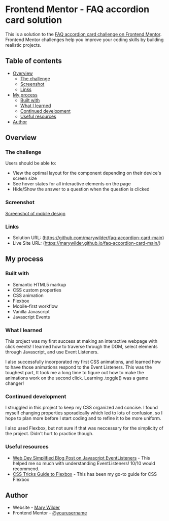 # Frontend Mentor - FAQ accordion card solution

This is a solution to the [FAQ accordion card challenge on Frontend Mentor](https://www.frontendmentor.io/challenges/faq-accordion-card-XlyjD0Oam). Frontend Mentor challenges help you improve your coding skills by building realistic projects. 

## Table of contents

- [Overview](#overview)
  - [The challenge](#the-challenge)
  - [Screenshot](#screenshot)
  - [Links](#links)
- [My process](#my-process)
  - [Built with](#built-with)
  - [What I learned](#what-i-learned)
  - [Continued development](#continued-development)
  - [Useful resources](#useful-resources)
- [Author](#author)


## Overview

### The challenge

Users should be able to:

- View the optimal layout for the component depending on their device's screen size
- See hover states for all interactive elements on the page
- Hide/Show the answer to a question when the question is clicked

### Screenshot

[Screenshot of mobile design](./images/screenshot.png)


### Links

- Solution URL: (https://github.com/marywilder/faq-accordion-card-main)
- Live Site URL: (https://marywilder.github.io/faq-accordion-card-main/)

## My process

### Built with

- Semantic HTML5 markup
- CSS custom properties
- CSS animation
- Flexbox
- Mobile-first workflow
- Vanilla Javascript
- Javascript Events



### What I learned

This project was my first success at making an interactive webpage with click events!
I learned how to traverse through the DOM, select elements through Javascript, and use Event Listeners.

I also successfully incorporated my first CSS animations, and learned how to have those animations respond to the Event Listeners. This was the toughest part, It took me a long time to figure out how to make the animations work on the second click. Learning .toggle() was a game changer! 

### Continued development

I struggled in this project to keep my CSS organized and concise. I found myself changing properties sporadically which led to lots of confusion, so I hope to plan more before I start coding and to refine it to be more uniform.

I also used Flexbox, but not sure if that was neccessary for the simplicity of the project. Didn't hurt to practice though.


### Useful resources

- [Web Dev Simplified Blog Post on Javascript EventListeners](https://blog.webdevsimplified.com/2022-01/event-listeners/) - This helped me so much with understanding EventListeners!  10/10 would recommend.
- [CSS Tricks Guide to Flexbox](https://css-tricks.com/snippets/css/a-guide-to-flexbox/) - This has been my go-to guide for CSS Flexbox


## Author

- Website - [Mary Wilder](https://github.com/marywilder)
- Frontend Mentor - [@yourusername](https://www.frontendmentor.io/profile/marywilder)



